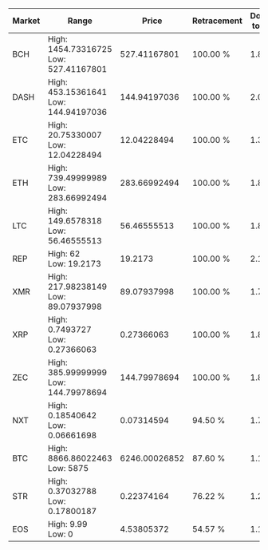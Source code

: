 | Market | Range | Price| Retracement | Doubles to 50% |
| --- | --- | --- | --- | --- |
| BCH | High: 1454.73316725<br />Low: 527.41167801 | 527.41167801 | 100.00 % | 1.88 |
| DASH | High: 453.15361641<br />Low: 144.94197036 | 144.94197036 | 100.00 % | 2.06 |
| ETC | High: 20.75330007<br />Low: 12.04228494 | 12.04228494 | 100.00 % | 1.36 |
| ETH | High: 739.49999989<br />Low: 283.66992494 | 283.66992494 | 100.00 % | 1.80 |
| LTC | High: 149.6578318<br />Low: 56.46555513 | 56.46555513 | 100.00 % | 1.83 |
| REP | High: 62<br />Low: 19.2173 | 19.2173 | 100.00 % | 2.11 |
| XMR | High: 217.98238149<br />Low: 89.07937998 | 89.07937998 | 100.00 % | 1.72 |
| XRP | High: 0.7493727<br />Low: 0.27366063 | 0.27366063 | 100.00 % | 1.87 |
| ZEC | High: 385.99999999<br />Low: 144.79978694 | 144.79978694 | 100.00 % | 1.83 |
| NXT | High: 0.18540642<br />Low: 0.06661698 | 0.07314594 | 94.50 % | 1.72 |
| BTC | High: 8866.86022463<br />Low: 5875 | 6246.00026852 | 87.60 % | 1.18 |
| STR | High: 0.37032788<br />Low: 0.17800187 | 0.22374164 | 76.22 % | 1.23 |
| EOS | High: 9.99<br />Low: 0 | 4.53805372 | 54.57 % | 1.10 |
